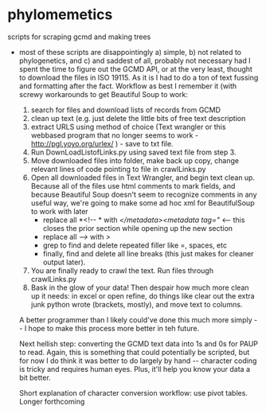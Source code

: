 phylomemetics
=============

scripts for scraping gcmd and making trees

- most of these scripts are disappointingly a) simple, b) not related to phylogenetics, and c) and saddest of all, probably not necessary had I spent the time to figure out the GCMD API, or at the very least, thought to download the files in ISO 19115.  As it is I had to do a ton of text fussing and formatting after the fact.  Workflow as best I remember it (with screwy workarounds to get Beautiful Soup to work:

     1) search for files and download lists of records from GCMD
     2) clean up text (e.g. just delete the little bits of free text description
     3) extract URLS using method of choice (Text wrangler or this webbased program that no longer seems to work - http://pgl.yoyo.org/urlex/ ) -  save to txt file.  
     4) Run DownLoadListofLinks.py using saved text file from step 3.
     5) Move downloaded files into folder, make back up copy, change relevant lines of code pointing to file in crawlLinks.py
     6) Open all downloaded files in Text Wrangler, and begin text clean up. Because all of the files use html comments to mark fields, and because Beautiful Soup doesn't seem to recognize comments in any useful way, we're going to make some ad hoc xml for BeautifulSoup to work with later
          - replace all *<\!-- * with *\</metadata><metadata tag="*   <-- this closes the prior section while opening up the new section
          - replace all *-->* with *\>*
          - grep to find and delete repeated filler like =, spaces, etc
          - finally, find and delete all line breaks (this just makes for cleaner output later).
     7) You are finally ready to crawl the text.  Run files through crawlLinks.py
     8) Bask in the glow of your data! Then despair how much more clean up it needs: in excel or open refine, do things like clear out the extra junk python wrote (brackets, mostly), and move text to columns.
     
     A better programmer than I likely could've done this much more simply -- I hope to make this process more better in teh future.  
     
     Next hellish step: converting the GCMD text data into 1s and 0s for PAUP to read.  Again, this is something that could potentially be scripted, but for now I do think it was better to do largely by hand -- character coding is tricky and requires human eyes.  Plus, it'll help you know your data a bit better.
     
     Short explanation of character conversion workflow: use pivot tables.  Longer forthcoming
